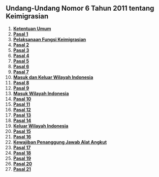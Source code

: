 ## Undang-Undang Nomor 6 Tahun 2011 tentang Keimigrasian

1. **[Ketentuan Umum](uu-6-2011-Keimigrasian/1-ketentuan-umum.md)**
2. **[Pasal 1](uu-6-2011-Keimigrasian/2-pasal-1.md)**
3. **[Pelaksanaan Fungsi Keimigrasian](uu-6-2011-Keimigrasian/3-pelaksanaan-fungsi-keimigrasian.md)**
4. **[Pasal 2](uu-6-2011-Keimigrasian/4-pasal-2.md)**
5. **[Pasal 3](uu-6-2011-Keimigrasian/5-pasal-3.md)**
6. **[Pasal 4](uu-6-2011-Keimigrasian/6-pasal-4.md)**
7. **[Pasal 5](uu-6-2011-Keimigrasian/7-pasal-5.md)**
8. **[Pasal 6](uu-6-2011-Keimigrasian/8-pasal-6.md)**
9. **[Pasal 7](uu-6-2011-Keimigrasian/9-pasal-7.md)**
10. **[Masuk dan Keluar Wilayah Indonesia](uu-6-2011-Keimigrasian/10-masuk-dan-keluar-wil-indo.md)**
11. **[Pasal 8](uu-6-2011-Keimigrasian/11-pasal-8.md)**
12. **[Pasal 9](uu-6-2011-Keimigrasian/12-pasal-9.md)**
13. **[Masuk Wilayah Indonesia](uu-6-2011-Keimigrasian/13-masuk-wil-indo.md)**
14. **[Pasal 10](uu-6-2011-Keimigrasian/14-pasal-10.md)**
15. **[Pasal 11](uu-6-2011-Keimigrasian/15-pasal-11.md)**
16. **[Pasal 12](uu-6-2011-Keimigrasian/16-pasal-12.md)**
17. **[Pasal 13](uu-6-2011-Keimigrasian/17-pasal-13.md)**
18. **[Pasal 14](uu-6-2011-Keimigrasian/18-pasal-14.md)**
19. **[Keluar Wilayah Indonesia](uu-6-2011-Keimigrasian/19-keluar-wil-indo.md)**
20. **[Pasal 15](uu-6-2011-Keimigrasian/20-pasal-15.md)**
21. **[Pasal 16](uu-6-2011-Keimigrasian/21-pasal-16.md)**
22. **[Kewajiban Penanggung Jawab Alat Angkut](uu-6-2011-Keimigrasian/22-kewajiban-pjaa.md)**
23. **[Pasal 17](uu-6-2011-Keimigrasian/23-pasal-17.md)**
24. **[Pasal 18](uu-6-2011-Keimigrasian/24-pasal-18.md)**
25. **[Pasal 19](uu-6-2011-Keimigrasian/25-pasal-19.md)**
26. **[Pasal 20](uu-6-2011-Keimigrasian/26-pasal-20.md)**
27. **[Pasal 21](uu-6-2011-Keimigrasian/27-pasal-21.md)**